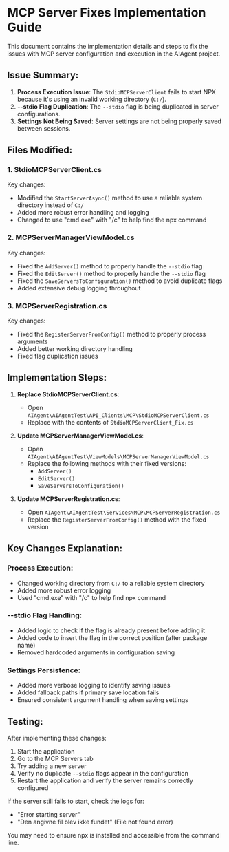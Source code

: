 # MCP Server Fixes Implementation Guide

This document contains the implementation details and steps to fix the issues with MCP server configuration and execution in the AIAgent project.

## Issue Summary:

1. **Process Execution Issue**: The `StdioMCPServerClient` fails to start NPX because it's using an invalid working directory (`C:/`).
2. **--stdio Flag Duplication**: The `--stdio` flag is being duplicated in server configurations.
3. **Settings Not Being Saved**: Server settings are not being properly saved between sessions.

## Files Modified:

### 1. StdioMCPServerClient.cs

Key changes:
- Modified the `StartServerAsync()` method to use a reliable system directory instead of `C:/`
- Added more robust error handling and logging
- Changed to use "cmd.exe" with "/c" to help find the npx command

### 2. MCPServerManagerViewModel.cs

Key changes:
- Fixed the `AddServer()` method to properly handle the `--stdio` flag
- Fixed the `EditServer()` method to properly handle the `--stdio` flag
- Fixed the `SaveServersToConfiguration()` method to avoid duplicate flags
- Added extensive debug logging throughout

### 3. MCPServerRegistration.cs

Key changes:
- Fixed the `RegisterServerFromConfig()` method to properly process arguments
- Added better working directory handling
- Fixed flag duplication issues

## Implementation Steps:

1. **Replace StdioMCPServerClient.cs**:
   - Open `AIAgent\AIAgentTest\API_Clients\MCP\StdioMCPServerClient.cs`
   - Replace with the contents of `StdioMCPServerClient_Fix.cs`

2. **Update MCPServerManagerViewModel.cs**:
   - Open `AIAgent\AIAgentTest\ViewModels\MCPServerManagerViewModel.cs`
   - Replace the following methods with their fixed versions:
     - `AddServer()`
     - `EditServer()`
     - `SaveServersToConfiguration()`

3. **Update MCPServerRegistration.cs**:
   - Open `AIAgent\AIAgentTest\Services\MCP\MCPServerRegistration.cs`
   - Replace the `RegisterServerFromConfig()` method with the fixed version

## Key Changes Explanation:

### Process Execution:
- Changed working directory from `C:/` to a reliable system directory
- Added more robust error logging
- Used "cmd.exe" with "/c" to help find npx command

### --stdio Flag Handling:
- Added logic to check if the flag is already present before adding it
- Added code to insert the flag in the correct position (after package name)
- Removed hardcoded arguments in configuration saving

### Settings Persistence:
- Added more verbose logging to identify saving issues
- Added fallback paths if primary save location fails
- Ensured consistent argument handling when saving settings

## Testing:

After implementing these changes:

1. Start the application
2. Go to the MCP Servers tab
3. Try adding a new server
4. Verify no duplicate `--stdio` flags appear in the configuration
5. Restart the application and verify the server remains correctly configured

If the server still fails to start, check the logs for:
- "Error starting server"
- "Den angivne fil blev ikke fundet" (File not found error)

You may need to ensure npx is installed and accessible from the command line.

